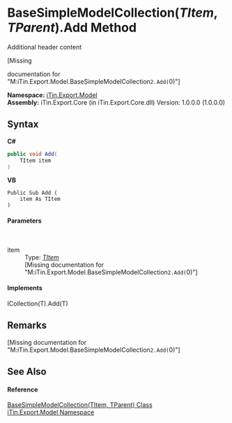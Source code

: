 # BaseSimpleModelCollection(*TItem*, *TParent*).Add Method 
Additional header content 

\[Missing <summary> documentation for "M:iTin.Export.Model.BaseSimpleModelCollection`2.Add(`0)"\]

**Namespace:**&nbsp;<a href="ef57ffcc-e95e-b212-5a46-9aa6f5a3511f">iTin.Export.Model</a><br />**Assembly:**&nbsp;iTin.Export.Core (in iTin.Export.Core.dll) Version: 1.0.0.0 (1.0.0.0)

## Syntax

**C#**<br />
``` C#
public void Add(
	TItem item
)
```

**VB**<br />
``` VB
Public Sub Add ( 
	item As TItem
)
```


#### Parameters
&nbsp;<dl><dt>item</dt><dd>Type: <a href="b4adb97a-faa8-dcba-4b06-9f20cda532a6">*TItem*</a><br />\[Missing <param name="item"/> documentation for "M:iTin.Export.Model.BaseSimpleModelCollection`2.Add(`0)"\]</dd></dl>

#### Implements
ICollection(T).Add(T)<br />

## Remarks
\[Missing <remarks> documentation for "M:iTin.Export.Model.BaseSimpleModelCollection`2.Add(`0)"\]

## See Also


#### Reference
<a href="b4adb97a-faa8-dcba-4b06-9f20cda532a6">BaseSimpleModelCollection(TItem, TParent) Class</a><br /><a href="ef57ffcc-e95e-b212-5a46-9aa6f5a3511f">iTin.Export.Model Namespace</a><br />
